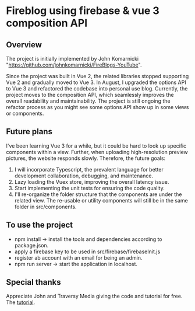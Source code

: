 # Fireblog using firebase & vue 3 composition API

## Overview
The project is initially implemented by John Komarnicki "https://github.com/johnkomarnicki/FireBlogs-YouTube".

Since the project was built in Vue 2, the related libraries stopped supporting Vue 2 and gradually moved to Vue 3.
In August, I upgraded the options API to Vue 3 and refactored the codebase into personal use blog. 
Currently, the project moves to the composition API, which seamlessly improves the overall readability and maintainability.
The project is still ongoing the refactor process as you might see some options API show up in some views or components.

## Future plans
I've been learning Vue 3 for a while, but it could be hard to look up specific components within a view. Further, when uploading
high-resolution preview pictures, the website responds slowly. Therefore, the future goals:
1. I will incorporate Typescript, the prevalent language for better development collaboration, debugging, and maintenance.
2. Lazy loading the Vuex store, improving the overall latency issue.
3. Start implementing the unit tests for ensuring the code quality.
4. I'll re-organize the folder structure that the components are under the related view. The re-usable or utility components will still be in the same folder in src/components.

## To use the project
- npm install -> install the tools and dependencies according to package.json.
- apply a firebase key to be used in src/firebase/firebaseInit.js
- register ab account with an email for being an admin.
- npm run server -> start the application in localhost.

## Special thanks
Appreciate John and Traversy Media giving the code and tutorial for free.
The [tutorial](https://www.youtube.com/watch?v=ISv22NNL-aE&t=1s&ab_channel=TraversyMedia).